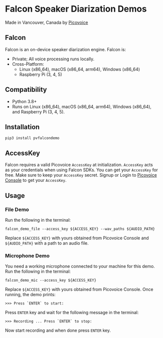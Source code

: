 # Falcon Speaker Diarization Demos

Made in Vancouver, Canada by [Picovoice](https://picovoice.ai)

## Falcon

Falcon is an on-device speaker diarization engine. Falcon is:

- Private; All voice processing runs locally.
- Cross-Platform:
  - Linux (x86_64), macOS (x86_64, arm64), Windows (x86_64)
  - Raspberry Pi (3, 4, 5)

## Compatibility

- Python 3.8+
- Runs on Linux (x86_64), macOS (x86_64, arm64), Windows (x86_64), and Raspberry Pi (3, 4, 5).

## Installation

```console
pip3 install pvfalcondemo
```

## AccessKey

Falcon requires a valid Picovoice `AccessKey` at initialization. `AccessKey` acts as your credentials when using Falcon SDKs.
You can get your `AccessKey` for free. Make sure to keep your `AccessKey` secret.
Signup or Login to [Picovoice Console](https://console.picovoice.ai/) to get your `AccessKey`.

## Usage

### File Demo

Run the following in the terminal:

```console
falcon_demo_file --access_key ${ACCESS_KEY} --wav_paths ${AUDIO_PATH}
```

Replace `${ACCESS_KEY}` with yours obtained from Picovoice Console and `${AUDIO_PATH}` with a path to an audio file.

### Microphone Demo

You need a working microphone connected to your machine for this demo. Run the following in the terminal:

```console
falcon_demo_mic --access_key ${ACCESS_KEY}
```

Replace `${ACCESS_KEY}` with yours obtained from Picovoice Console. Once running, the demo prints:

```console
>>> Press `ENTER` to start: 
```

Press `ENTER` key and wait for the following message in the terminal:

```console
>>> Recording ... Press `ENTER` to stop:
```

Now start recording and when done press `ENTER` key.
